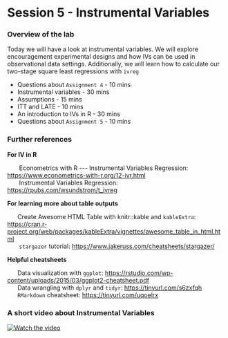 # Session 5 - Instrumental Variables

### Overview of the lab

Today we will have a look at instrumental variables. We will explore encouragement experimental designs and how IVs can be used in observational data settings. Additionally, we will learn how to calculate our two-stage square least regressions with `ivreg`


- Questions about `Assignment 4` - 10 mins
- Instrumental variables - 30 mins
- Assumptions -  15 mins
- ITT and LATE - 10 mins
- An introduction to IVs in R - 30 mins
- Questions about `Assignment 5` - 10 mins

### Further references

**For IV in R**<p>
&nbsp;&nbsp;&nbsp;&nbsp;&nbsp;&nbsp; Econometrics with R --- Instrumental Variables Regression: https://www.econometrics-with-r.org/12-ivr.html <br>
&nbsp;&nbsp;&nbsp;&nbsp;&nbsp;&nbsp; Instrumental Variables Regression: https://rpubs.com/wsundstrom/t_ivreg <br>

**For learning more about table outputs** <p>
&nbsp;&nbsp;&nbsp;&nbsp;&nbsp;&nbsp;Create Awesome HTML Table with knitr::kable and `kableExtra`: https://cran.r-project.org/web/packages/kableExtra/vignettes/awesome_table_in_html.html <br>
&nbsp;&nbsp;&nbsp;&nbsp;&nbsp;&nbsp; `stargazer` tutorial: https://www.jakeruss.com/cheatsheets/stargazer/ <br>

**Helpful cheatsheets** <p>
&nbsp;&nbsp;&nbsp;&nbsp;&nbsp;&nbsp;Data visualization with `ggplot`: https://rstudio.com/wp-content/uploads/2015/03/ggplot2-cheatsheet.pdf <br>
&nbsp;&nbsp;&nbsp;&nbsp;&nbsp;&nbsp;Data wrangling with `dplyr` and `tidyr`: https://tinyurl.com/s6zxfqh <br>
&nbsp;&nbsp;&nbsp;&nbsp;&nbsp;&nbsp;`RMarkdown` cheatsheet: https://tinyurl.com/uqoelrx <p>


### A short video about Instrumental Variables

[![Watch the video](https://img.youtube.com/vi/4xF_DMbL14w/maxresdefault.jpg)](https://youtu.be/4xF_DMbL14w)
